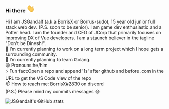 ### Hi there  <img src="https://github.com/Andy-Python-Programmer/Andy-Python-Programmer/blob/master/hello.gif" style="margin-top:5px;" height="25px">
Hi I am JSGandalf (a.k.a BorrisX or Borrus-sudo), 15 year old junior full stack web dev. (P.S. soon to be senior). I am game dev enthusiastic and a Potter head. I am the founder and CEO of JCorp that primarily focuses on improving DX of Vue developers. I am a staunch believer in the tagline "Don't be Dinesh!".
<br/>🔭 I’m currently planning to work on a long term project which I hope gets a surrounding community.
<br/>🌱 I’m currently planning to learn Golang.
<br/>😄 Pronouns:he/him
<br/>⚡ Fun fact:Open a repo and append '1s' after github and before .com in the URL to get the VS Code view of the repo
<br/>📫 How to reach me: BorrisX#2830 on discord
<br/>(P.S.) Please mind my commits messages 😅
<!--
**Borrus-sudo/Borrus-sudo** is a ✨ _special_ ✨ repository because its `README.md` (this file) appears on your GitHub profile.

Here are some ideas to get you started:

- 🔭 I’m currently working on ...
- 🌱 I’m currently learning ...
- 👯 I’m looking to collaborate on ...
- 🤔 I’m looking for help with ...
- 💬 Ask me about ...
- 📫 How to reach me: ...
- 😄 Pronouns: ...
- ⚡ Fun fact: ...
-->
![JSGandalf's GitHub stats](https://github-readme-stats.vercel.app/api?username=Borrus-sudo&show_icons=true&theme=vue-dark)
